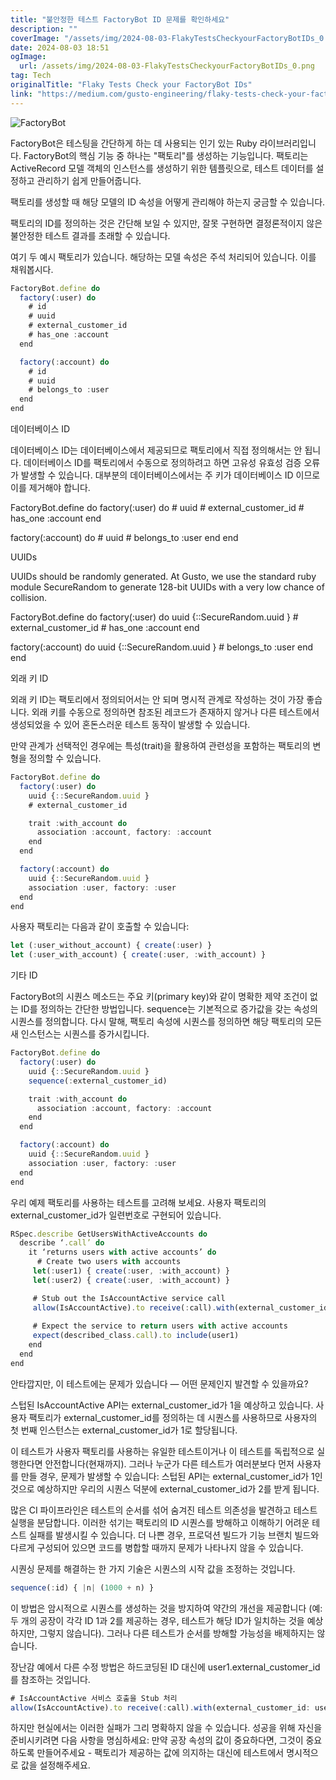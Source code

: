 ```yaml
---
title: "불안정한 테스트 FactoryBot ID 문제를 확인하세요"
description: ""
coverImage: "/assets/img/2024-08-03-FlakyTestsCheckyourFactoryBotIDs_0.png"
date: 2024-08-03 18:51
ogImage: 
  url: /assets/img/2024-08-03-FlakyTestsCheckyourFactoryBotIDs_0.png
tag: Tech
originalTitle: "Flaky Tests Check your FactoryBot IDs"
link: "https://medium.com/gusto-engineering/flaky-tests-check-your-factorybot-ids-694bf8b9dfea"
---
```




![FactoryBot](/assets/img/2024-08-03-FlakyTestsCheckyourFactoryBotIDs_0.png)

FactoryBot은 테스팅을 간단하게 하는 데 사용되는 인기 있는 Ruby 라이브러리입니다. FactoryBot의 핵심 기능 중 하나는 "팩토리"를 생성하는 기능입니다. 팩토리는 ActiveRecord 모델 객체의 인스턴스를 생성하기 위한 템플릿으로, 테스트 데이터를 설정하고 관리하기 쉽게 만들어줍니다.

팩토리를 생성할 때 해당 모델의 ID 속성을 어떻게 관리해야 하는지 궁금할 수 있습니다.

팩토리의 ID를 정의하는 것은 간단해 보일 수 있지만, 잘못 구현하면 결정론적이지 않은 불안정한 테스트 결과를 초래할 수 있습니다.


<div class="content-ad"></div>

여기 두 예시 팩토리가 있습니다. 해당하는 모델 속성은 주석 처리되어 있습니다. 이를 채워봅시다.

```js
FactoryBot.define do
  factory(:user) do
    # id
    # uuid
    # external_customer_id
    # has_one :account
  end

  factory(:account) do
    # id
    # uuid
    # belongs_to :user
  end
end
```

데이터베이스 ID

데이터베이스 ID는 데이터베이스에서 제공되므로 팩토리에서 직접 정의해서는 안 됩니다. 데이터베이스 ID를 팩토리에서 수동으로 정의하려고 하면 고유성 유효성 검증 오류가 발생할 수 있습니다. 대부분의 데이터베이스에서는 주 키가 데이터베이스 ID 이므로 이를 제거해야 합니다.

<div class="content-ad"></div>


FactoryBot.define do
  factory(:user) do
    # uuid
    # external_customer_id
    # has_one :account
  end

  factory(:account) do
    # uuid
    # belongs_to :user
  end
end


UUIDs

UUIDs should be randomly generated. At Gusto, we use the standard ruby module SecureRandom to generate 128-bit UUIDs with a very low chance of collision.


FactoryBot.define do
  factory(:user) do
    uuid {::SecureRandom.uuid }
    # external_customer_id
    # has_one :account
  end

  factory(:account) do
    uuid {::SecureRandom.uuid }
    # belongs_to :user
  end
end


<div class="content-ad"></div>

외래 키 ID

외래 키 ID는 팩토리에서 정의되어서는 안 되며 명시적 관계로 작성하는 것이 가장 좋습니다. 외래 키를 수동으로 정의하면 참조된 레코드가 존재하지 않거나 다른 테스트에서 생성되었을 수 있어 혼돈스러운 테스트 동작이 발생할 수 있습니다.

만약 관계가 선택적인 경우에는 특성(trait)을 활용하여 관련성을 포함하는 팩토리의 변형을 정의할 수 있습니다.

```js
FactoryBot.define do
  factory(:user) do
    uuid {::SecureRandom.uuid }
    # external_customer_id

    trait :with_account do
      association :account, factory: :account
    end
  end

  factory(:account) do
    uuid {::SecureRandom.uuid }
    association :user, factory: :user
  end
end
```

<div class="content-ad"></div>

사용자 팩토리는 다음과 같이 호출할 수 있습니다:

```js
let (:user_without_account) { create(:user) }
let (:user_with_account) { create(:user, :with_account) }
```

기타 ID

FactoryBot의 시퀀스 메소드는 주요 키(primary key)와 같이 명확한 제약 조건이 없는 ID를 정의하는 간단한 방법입니다. sequence는 기본적으로 증가값을 갖는 속성의 시퀀스를 정의합니다. 다시 말해, 팩토리 속성에 시퀀스를 정의하면 해당 팩토리의 모든 새 인스턴스는 시퀀스를 증가시킵니다.

<div class="content-ad"></div>

```js
FactoryBot.define do
  factory(:user) do
    uuid {::SecureRandom.uuid }
    sequence(:external_customer_id)

    trait :with_account do
      association :account, factory: :account
    end
  end

  factory(:account) do
    uuid {::SecureRandom.uuid }
    association :user, factory: :user
  end
end
```

우리 예제 팩토리를 사용하는 테스트를 고려해 보세요. 사용자 팩토리의 external_customer_id가 일련번호로 구현되어 있습니다.

```js
RSpec.describe GetUsersWithActiveAccounts do
  describe ‘.call’ do
    it ‘returns users with active accounts’ do
      # Create two users with accounts
     let(:user1) { create(:user, :with_account) }
     let(:user2) { create(:user, :with_account) }

     # Stub out the IsAccountActive service call
     allow(IsAccountActive).to receive(:call).with(external_customer_id: 1).and_return(true)
     
     # Expect the service to return users with active accounts 
     expect(described_class.call).to include(user1)
    end
  end
end
```

안타깝지만, 이 테스트에는 문제가 있습니다 — 어떤 문제인지 발견할 수 있을까요?

<div class="content-ad"></div>

스텁된 IsAccountActive API는 external_customer_id가 1을 예상하고 있습니다. 사용자 팩토리가 external_customer_id를 정의하는 데 시퀀스를 사용하므로 사용자의 첫 번째 인스턴스는 external_customer_id가 1로 할당됩니다.

이 테스트가 사용자 팩토리를 사용하는 유일한 테스트이거나 이 테스트를 독립적으로 실행한다면 안전합니다(현재까지). 그러나 누군가 다른 테스트가 여러분보다 먼저 사용자를 만들 경우, 문제가 발생할 수 있습니다: 스텁된 API는 external_customer_id가 1인 것으로 예상하지만 우리의 시퀀스 덕분에 external_customer_id가 2를 받게 됩니다.

많은 CI 파이프라인은 테스트의 순서를 섞어 숨겨진 테스트 의존성을 발견하고 테스트 실행을 분담합니다. 이러한 섞기는 팩토리의 ID 시퀀스를 방해하고 이해하기 어려운 테스트 실패를 발생시킬 수 있습니다. 더 나쁜 경우, 프로덕션 빌드가 기능 브랜치 빌드와 다르게 구성되어 있으면 코드를 병합할 때까지 문제가 나타나지 않을 수 있습니다.

시퀀싱 문제를 해결하는 한 가지 기술은 시퀀스의 시작 값을 조정하는 것입니다.

<div class="content-ad"></div>

```js
sequence(:id) { |n| (1000 + n) }
```

이 방법은 암시적으로 시퀀스를 생성하는 것을 방지하여 약간의 개선을 제공합니다 (예: 두 개의 공장이 각각 ID 1과 2를 제공하는 경우, 테스트가 해당 ID가 일치하는 것을 예상하지만, 그렇지 않습니다). 그러나 다른 테스트가 순서를 방해할 가능성을 배제하지는 않습니다.

장난감 예에서 다른 수정 방법은 하드코딩된 ID 대신에 user1.external_customer_id를 참조하는 것입니다.

```js
# IsAccountActive 서비스 호출을 Stub 처리
allow(IsAccountActive).to receive(:call).with(external_customer_id: user1.external_customer_id).and_return(true)
```

<div class="content-ad"></div>

하지만 현실에서는 이러한 실패가 그리 명확하지 않을 수 있습니다. 성공을 위해 자신을 준비시키려면 다음 사항을 명심하세요: 만약 공장 속성의 값이 중요하다면, 그것이 중요하도록 만들어주세요 - 팩토리가 제공하는 값에 의지하는 대신에 테스트에서 명시적으로 값을 설정해주세요.